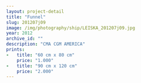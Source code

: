 ```yaml
---
layout: project-detail
title: "Funnel"
slug: 201207j09
image: /img/photography/ship/LEISKA_201207j09.jpg
year: 2012
archive_id: ""
description: "CMA CGM AMERICA"
prints: 
-   title: "60 cm x 80 cm"
    price: "1.000"
-   title: "90 cm x 120 cm"
    price: "2.000"
---
```

